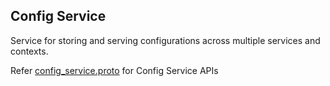 ## Config Service
Service for storing and serving configurations across multiple services and contexts.

Refer [config_service.proto](config-service-api/src/main/proto/org/hypertrace/config/service/v1/config_service.proto) for Config Service APIs